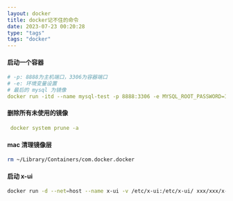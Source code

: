 ```yaml
---
layout: docker
title: docker记不住的命令
date: 2023-07-23 00:20:28
type: "tags"
tags: "docker"
---
```


#### 启动一个容器

```yaml
# -p: 8888为主机端口，3306为容器端口
# -e: 环境变量设置
# 最后的 mysql 为镜像 
docker run -itd --name mysql-test -p 8888:3306 -e MYSQL_ROOT_PASSWORD=123456 mysql
```

#### 删除所有未使用的镜像
```yaml
 docker system prune -a
 ```

#### mac 清理镜像层
```sh
rm ~/Library/Containers/com.docker.docker
```

#### 启动 x-ui
```sh
docker run -d --net=host --name x-ui -v /etc/x-ui:/etc/x-ui/ xxx/xxx/x-ui:latest
```